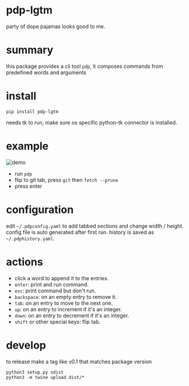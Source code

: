# pdp-lgtm
party of dope pajamas looks good to me.

# summary
this package provides a cli tool `pdp`, it composes commands from predefined words and arguments

# install
    pip install pdp-lgtm
needs tk to run, make sure os specific python-tk connector is installed.

# example
![demo](https://media.giphy.com/media/MFNwY4VbCfHWnxZYjp/giphy.gif)

- run `pdp`
- flip to git tab, press `git` then `fetch --prune`
- press enter

# configuration

edit `~/.pdpconfig.yaml` to add tabbed sections and change width / height. config file is auto generated after first run. history is saved as `~/.pdphistory.yaml`.

# actions

- click a word to append it to the entries.
- `enter`: print and run command.
- `esc`: print command but don't run.
- `backspace`: on an empty entry to remove it.
- `tab`: on an entry to move to the next one.
- `up`: on an entry to increment if it's an integer.
- `down`: on an entry to decrement if it's an integer.
- `shift` or other special keys: flip tab.

# develop
to release make a tag like v0.1 that matches package version

    python3 setup.py sdist
    python3 -m twine upload dist/*
